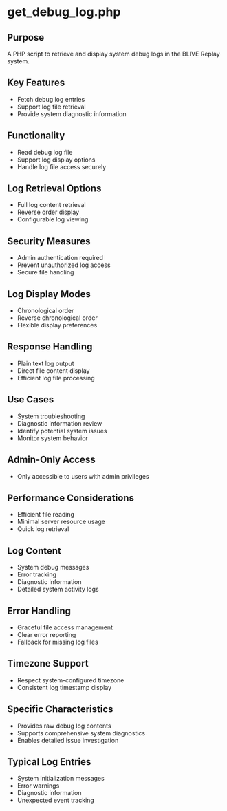 # get_debug_log.php

## Purpose
A PHP script to retrieve and display system debug logs in the BLIVE Replay system.

## Key Features
- Fetch debug log entries
- Support log file retrieval
- Provide system diagnostic information

## Functionality
- Read debug log file
- Support log display options
- Handle log file access securely

## Log Retrieval Options
- Full log content retrieval
- Reverse order display
- Configurable log viewing

## Security Measures
- Admin authentication required
- Prevent unauthorized log access
- Secure file handling

## Log Display Modes
- Chronological order
- Reverse chronological order
- Flexible display preferences

## Response Handling
- Plain text log output
- Direct file content display
- Efficient log file processing

## Use Cases
- System troubleshooting
- Diagnostic information review
- Identify potential system issues
- Monitor system behavior

## Admin-Only Access
- Only accessible to users with admin privileges

## Performance Considerations
- Efficient file reading
- Minimal server resource usage
- Quick log retrieval

## Log Content
- System debug messages
- Error tracking
- Diagnostic information
- Detailed system activity logs

## Error Handling
- Graceful file access management
- Clear error reporting
- Fallback for missing log files

## Timezone Support
- Respect system-configured timezone
- Consistent log timestamp display

## Specific Characteristics
- Provides raw debug log contents
- Supports comprehensive system diagnostics
- Enables detailed issue investigation

## Typical Log Entries
- System initialization messages
- Error warnings
- Diagnostic information
- Unexpected event tracking
